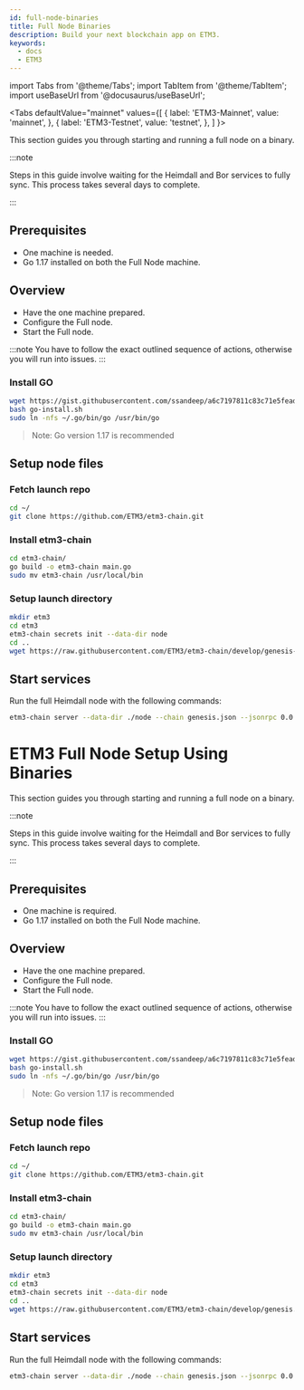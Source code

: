 ```yaml
---
id: full-node-binaries
title: Full Node Binaries
description: Build your next blockchain app on ETM3.
keywords:
  - docs
  - ETM3
---
```


import Tabs from '@theme/Tabs';
import TabItem from '@theme/TabItem';
import useBaseUrl from '@docusaurus/useBaseUrl';

<Tabs
  defaultValue="mainnet"
  values={[
    { label: 'ETM3-Mainnet', value: 'mainnet', },
    { label: 'ETM3-Testnet', value: 'testnet', },
  ]
}>

<TabItem value="testnet">

This section guides you through starting and running a full node on a binary.

:::note

Steps in this guide involve waiting for the Heimdall and Bor services to fully sync. This process takes several days to complete.

:::


## Prerequisites


- One machine is needed.
- Go 1.17 installed on both the Full Node machine.


## Overview

- Have the one machine prepared.
- Configure the Full node.
- Start the Full node.

:::note
You have to follow the exact outlined sequence of actions, otherwise you will run into issues.
:::

### **Install GO**

```bash
wget https://gist.githubusercontent.com/ssandeep/a6c7197811c83c71e5fead841bab396c/raw/go-install.sh
bash go-install.sh
sudo ln -nfs ~/.go/bin/go /usr/bin/go
```

> Note: Go version 1.17 is recommended

## Setup node files

### Fetch launch repo

```bash
cd ~/
git clone https://github.com/ETM3/etm3-chain.git
```

### Install etm3-chain

```bash
cd etm3-chain/
go build -o etm3-chain main.go
sudo mv etm3-chain /usr/local/bin
```


### Setup launch directory

```bash
mkdir etm3
cd etm3
etm3-chain secrets init --data-dir node
cd ..
wget https://raw.githubusercontent.com/ETM3/etm3-chain/develop/genesis-testnet.json -O genesis.json
```

## Start services

Run the full Heimdall node with the following commands:

```bash
etm3-chain server --data-dir ./node --chain genesis.json --jsonrpc 0.0.0.0:8545
```


</TabItem>

<TabItem value="mainnet">

# ETM3 Full Node Setup Using Binaries

This section guides you through starting and running a full node on a binary.

:::note

Steps in this guide involve waiting for the Heimdall and Bor services to fully sync. This process takes several days to complete.

:::


## Prerequisites

- One machine is required.
- Go 1.17 installed on both the Full Node machine.

## Overview

- Have the one machine prepared.
- Configure the Full node.
- Start the Full node.

:::note
You have to follow the exact outlined sequence of actions, otherwise you will run into issues.
:::

### **Install GO**

```bash
wget https://gist.githubusercontent.com/ssandeep/a6c7197811c83c71e5fead841bab396c/raw/go-install.sh
bash go-install.sh
sudo ln -nfs ~/.go/bin/go /usr/bin/go
```

> Note: Go version 1.17 is recommended

## Setup node files

### Fetch launch repo

```bash
cd ~/
git clone https://github.com/ETM3/etm3-chain.git
```

### Install etm3-chain

```bash
cd etm3-chain/
go build -o etm3-chain main.go
sudo mv etm3-chain /usr/local/bin
```

### Setup launch directory

```bash
mkdir etm3
cd etm3
etm3-chain secrets init --data-dir node
cd ..
wget https://raw.githubusercontent.com/ETM3/etm3-chain/develop/genesis.json -O genesis.json
```

## Start services

Run the full Heimdall node with the following commands:

```bash
etm3-chain server --data-dir ./node --chain genesis.json --jsonrpc 0.0.0.0:8545
```

</TabItem>

</Tabs>
